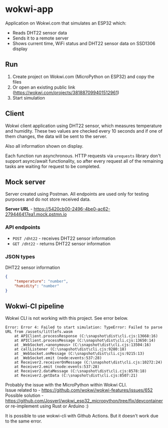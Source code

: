 # wokwi-app

Application on Wokwi.com that simulates an ESP32 which:
- Reads DHT22 sensor data
- Sends it to a remote server
- Shows current time, WiFi status and DHT22 sensor data on SSD1306 display

## Run

1. Create project on Wokwi.com (MicroPython on ESP32) and copy the files
2. Or open an existing public link (https://wokwi.com/projects/381887099401512961)
3. Start simulation

## Client

Wokwi client application using DHT22 sensor, which measures temperature and humidity. These two values are checked every 10 seconds and if one of them changes, the data will be sent to the server.

Also all information shown on display.

Each function run asynchronous. HTTP requests via `urequests` library don't support async/await functionality, so after every request all of the remaining tasks are waiting for request to be completed.

## Mock server

Server created using Postman. All endpoints are used only for testing purposes and do not store received data.

**Server URL** - https://5420cb00-2496-4be0-ac62-279446417ea1.mock.pstmn.io

### API endpoints
- `POST /dht22` - receives DHT22 sensor information 
- `GET /dht22` - returns DHT22 sensor information

### JSON types

DHT22 sensor information

```JSON
{
    "temperature": "number",
    "humidity": "number"
}
```

## Wokwi-CI pipeline

Wokwi CLI is not working with this project. See error below.

```
Error: Error 4: Failed to start simulation: TypeError: Failed to parse URL from /assets/littlefs.wasm
    at APIClient.processResponse (C:\snapshot\dist\cli.cjs:13668:16)
    at APIClient.processMessage (C:\snapshot\dist\cli.cjs:13650:14)
    at _WebSocket.<anonymous> (C:\snapshot\dist\cli.cjs:13504:16)
    at callListener (C:\snapshot\dist\cli.cjs:9280:18)
    at _WebSocket.onMessage (C:\snapshot\dist\cli.cjs:9215:13)
    at _WebSocket.emit (node:events:537:28)
    at Receiver2.receiverOnMessage (C:\snapshot\dist\cli.cjs:10272:24)
    at Receiver2.emit (node:events:537:28)
    at Receiver2.dataMessage (C:\snapshot\dist\cli.cjs:8578:18)
    at Receiver2.getData (C:\snapshot\dist\cli.cjs:8507:21)
```

Probably the issue with the MicroPython within Wokwi CLI. \
Issue related to - https://github.com/wokwi/wokwi-features/issues/652 \
Possible solution - https://github.com/Josverl/wokwi_esp32_micropython/tree/fix/devcontainer or re-implement using Rust or Arduino :)

It is possible to use wokwi-cli with Github Actions.
But it doesn't work due to the same error.
